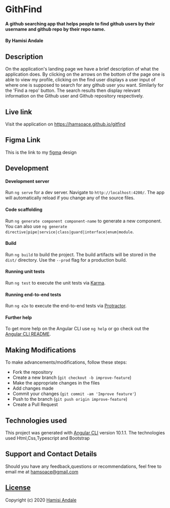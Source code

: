 # GithFind
#### A github searching app that helps people to find github users by their username and github repo by their repo name.
#### By Hamisi Andale

## Description
On the application's landing page we have a brief description of what the application does. By clicking on the arrows on the bottom of the page one is able to view my profile, clicking on the find user displays a user input of where one is supposed to search for any github user you want. Similarly for the 'Find a repo' button. The search results then display relevant information on the Github user and Github repository respectively.

## Live link

Visit the application on https://hamsoace.github.io/gitfind

## Figma Link

This is the link to my [figma](https://www.figma.com/file/Th4JPRP7Cc305iOc43nNBJ/Untitled?node-id=0%3A1) design 

## Development

#### Development server
Run `ng serve` for a dev server. Navigate to `http://localhost:4200/`. The app will automatically reload if you change any of the source files.


#### Code scaffolding

Run `ng generate component component-name` to generate a new component. You can also use `ng generate directive|pipe|service|class|guard|interface|enum|module`.

#### Build
Run `ng build` to build the project. The build artifacts will be stored in the `dist/` directory. Use the `--prod` flag for a production build.

#### Running unit tests

Run `ng test` to execute the unit tests via [Karma](https://karma-runner.github.io).

#### Running end-to-end tests

Run `ng e2e` to execute the end-to-end tests via [Protractor](http://www.protractortest.org/).

#### Further help

To get more help on the Angular CLI use `ng help` or go check out the [Angular CLI README](https://github.com/angular/angular-cli/blob/master/README.md).

## Making Modifications
To make advancements/modifications, follow these steps:

- Fork the repository
- Create a new branch (`git checkout -b improve-feature`)
- Make the appropriate changes in the files
- Add changes made
- Commit your changes (`git commit -am 'Improve feature'`)
- Push to the branch (`git push origin improve-feature`)
- Create a Pull Request 

## Technologies used
This project was generated with [Angular CLI](https://github.com/angular/angular-cli) version 10.1.1.
The technologies used Html,Css,Typescript and Bootstrap

## Support and Contact Details
Should you have any feedback,questions or recommendations, feel free to email me at [hamsoace@gmail.com](mailto:hamsoace@gmail.com)

## [License](https://github.com/hamsoace/gitfind/blob/master/LICENSE)

Copyright (c) 2020 [Hamisi Andale](https://github.com/hamsoace)
